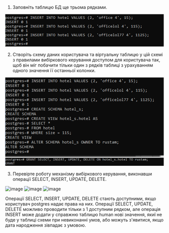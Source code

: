 1. Заповніть таблицю БД ще трьома рядками.

![image](https://github.com/oleksandrblazhko/ai182-yakovenko/blob/laboratory-work-7/Laboratory-work-7/images/v1.png)

2. Створіть схему даних користувача та віртуальну таблицю у цій схемі з правилами вибіркового керування доступом для користувача так, щоб він міг побачити тільки один з рядків таблиці з урахуванням одного значення її останньої колонки.

![image](https://github.com/oleksandrblazhko/ai182-yakovenko/blob/laboratory-work-7/Laboratory-work-7/images/v2.png)
![image](https://github.com/oleksandrblazhko/ai182-yakovenko/blob/laboratory-work-7/Laboratory-work-7/images/v3.png)

3. Перевірте роботу механізму вибіркового керування, виконавши операції SELECT, INSERT, UPDATE, DELETE.

![image](![image](https://github.com/oleksandrblazhko/ai182-yakovenko/blob/laboratory-work-7/Laboratory-work-7/images/v4.png))
![image](![image](https://github.com/oleksandrblazhko/ai182-yakovenko/blob/laboratory-work-7/Laboratory-work-7/images/v5.png))
![image](![image](https://github.com/oleksandrblazhko/ai182-yakovenko/blob/laboratory-work-7/Laboratory-work-7/images/v6.png))

Операції SELECT, INSERT, UPDATE, DELETE стають доступними, якщо користувач postgres надає права на них. Операції SELECT, UPDATE, DELETE можливо проводити тільки з 1 доступним рядком, але операція INSERT може додати у справжню таблицю human нові значення, якиї не буде у таблиці схеми при невиконанні умов, або можуть з'явитися, якщо дата народження зівпадає з умовою.
